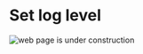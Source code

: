 # Set log level

![web page is under construction](https://docimages.blob.core.chinacloudapi.cn/images/commingsoon20210514.jpg)
